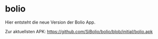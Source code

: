 # bolio

Hier entsteht die neue Version der Bolio App.

Zur aktuellsten APK: https://github.com/SiBolio/bolio/blob/initial/bolio.apk
